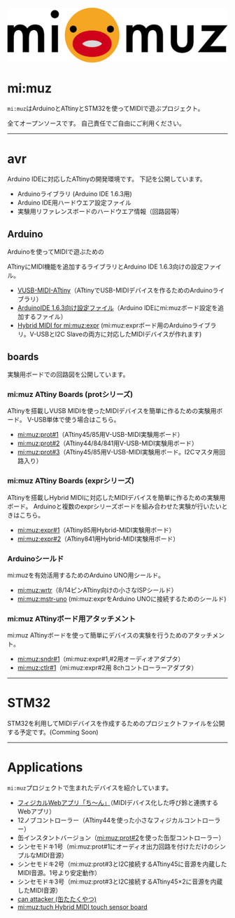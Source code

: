 ![mimuz-logo](./mimuz-logo.png)

# mi:muz

`mi:muz`はArduinoとATtinyとSTM32を使ってMIDIで遊ぶプロジェクト。

全てオープンソースです。
自己責任でご自由にご利用ください。

------
# avr

Arduino IDEに対応したATtinyの開発環境です。
下記を公開しています。

- Arduinoライブラリ (Arduino IDE 1.6.3用)
- Arduino IDE用ハードウエア設定ファイル
- 実験用リファレンスボードのハードウエア情報（回路図等）

## Arduino

Arduinoを使ってMIDIで遊ぶための

ATtinyにMIDI機能を追加するライブラリとArduino IDE 1.6.3向けの設定ファイル。

- [VUSB-MIDI-ATtiny](./arduino/libraries/VUSBMidiATtiny)（ATtinyでUSB-MIDIデバイスを作るためのArduinoライブラリ）
- [ArduinoIDE 1.6.3向け設定ファイル](./arduino/hardware)（Arduino IDEにmi:muzボード設定を追加するファイル）
- [Hybrid MIDI for mi:muz:expr](./arduino/libraries/HybridMidiAttiny) (mi:muz:exprボード用のArduinoライブラリ。V-USBとI2C Slaveの両方に対応したMIDIデバイスが作れます)

## boards

実験用ボードでの回路図を公開しています。

### mi:muz ATtiny Boards (protシリーズ)

ATtinyを搭載しVUSB MIDIを使ったMIDIデバイスを簡単に作るための実験用ボード。
V-USB単体で使う場合はこちら。

- [mi:muz:prot#1](./boards/prot1)（ATtiny45/85用V-USB-MIDI実験用ボード）
- [mi:muz:prot#2](./boards/prot2)（ATtiny44/84/841用V-USB-MIDI実験用ボード）
- [mi:muz:prot#3](./boards/prot3)（ATtiny45/85用V-USB-MIDI実験用ボード。I2Cマスタ用回路入り）

### mi:muz ATtiny Boards (exprシリーズ)

ATtinyを搭載しHybrid MIDIに対応したMIDIデバイスを簡単に作るための実験用ボード。
Arduinoと複数のexprシリーズボードを組み合わせた実験が行いたいときはこちら。

- [mi:muz:expr#1](./boards/expr1)（ATtiny85用Hybrid-MIDI実験用ボード）
- [mi:muz:expr#2](./boards/expr2)（ATtiny841用Hybrid-MIDI実験用ボード）

### Arduinoシールド

mi:muzを有効活用するためのArduino UNO用シールド。

- [mi:muz:wrtr](./boards/wrtr)（8/14ピンATtiny向けの小さなISPシールド）
- [mi:muz:mstr-uno](./boards/mstr-uno) (mi:muz:exprをArduino UNOに接続するためのシールド)

### mi:muz ATtinyボード用アタッチメント

mi:muz ATtinyボードを使って簡単にデバイスの実験を行うためのアタッチメント。

- [mi:muz:sndr#1](./boards/sndr1)（mi:muz:expr#1,#2用オーディオアダプタ）
- [mi:muz:ctlr#1](./boards/ctlr1)（mi:muz:expr#2用 8chコントローラーアダプタ）

------
# STM32

STM32を利用してMIDIデバイスを作成するためのプロジェクトファイルを公開する予定です。(Comming Soon)

------
# Applications

`mi:muz`プロジェクトで生まれたデバイスを紹介しています。

- [フィジカルWebアプリ「ち〜ん」](http://qiita.com/tadfmac/items/702e74efad1dd606166a)（MIDIデバイス化した呼び鈴と連携するWebアプリ）
- 12ノブコントローラー（ATtiny44を使った小さなフィジカルコントローラー）
- 缶インスタントバージョン（[mi:muz:prot#2](./boards/prot2)を使った缶型コントローラー）
- シンセモドキ1号（mi:muz:prot#1にオーディオ出力回路を付けただけのシンプルなMIDI音源）
- シンセモドキ2号（mi:muz:prot#3とI2C接続するATtiny45に音源を内蔵したMIDI音源。1号より安定動作）
- シンセモドキ3号（mi:muz:prot#3とI2C接続するATtiny45×2に音源を内蔵したMIDI音源）
- [can attacker (缶たたくやつ)](./applications/canattacker)
- [mi:muz:tuch Hybrid MIDI touch sensor board](./applications/tuch)
